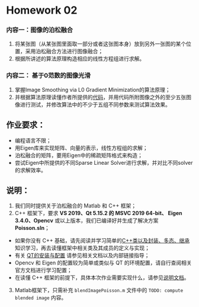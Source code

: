 # Homework 02

### 内容一：图像的泊松融合
1. 将某张图（从某张图⾥⾯取⼀部分或者这张图本身）放到另外⼀张图的某个位置，采⽤泊松融合⽅法进⾏图像融合；
2. 根据所讲述的算法原理构造相应的线性⽅程组进⾏求解。


### 内容二： 基于0范数的图像光滑
1. 掌握Image Smoothing via L0 Gradient Minimization的算法原理；
2. 并根据算法原理读懂作者所提供的[代码](http://www.cse.cuhk.edu.hk/~leojia/projects/L0smoothing/L0smoothing.zip)，并⽤代码所附图像之外的⾄少五张图像进⾏测试，并修改算法中的不少于五组不同参数来测试算法效果。

## 作业要求：
- 编程语⾔不限；
- ⽤Eigen库来实现矩阵、向量的表示，线性⽅程组的求解；
- 泊松融合的矩阵，要⽤Eigen中的稀疏矩阵格式来构造；
- 尝试Eigen中所提供的不同Sparse Linear Solver进⾏求解，并对⽐不同solver的求解效率。

## 说明：
1. 我们同时提供关于泊松融合的 Matlab 和 C++ 框架；
2. C++ 框架下，要求 **VS 2019、Qt 5.15.2 的 MSVC 2019 64-bit、 Eigen 3.4.0、Opencv** 或以上版本，我们已编译好并生成了解决方案 **Poisson.sln**；
- 如果你没有 C++ 基础，请先阅读并学习简单的[C++类以及封装、多态、继承](./C++学习笔记.md)知识学习，再去读懂框架中相关类及其成员的定义与实现；
- 有关 [QT的安装与配置](./QT安装与配置.md) 请参见相关文档以及内部链接指导；
- Opencv 和 Eigen 的配置较为简单或类似与 QT 的环境配置，请自行查阅相关官方文档进行学习配置；
- 在读懂 C++ 框架的前提下，具体本次作业需要实现什么，请参见[说明文档](./代码框架说明及待做事项.md)。
3. Matlab框架下，只需补充 `blendImagePoisson.m` 文件中的 `TODO: compute blended image` 内容。
